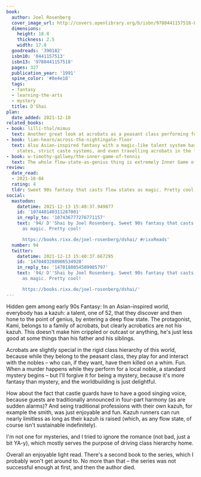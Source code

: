 ```yaml
---
book:
  author: Joel Rosenberg
  cover_image_url: http://covers.openlibrary.org/b/isbn/9780441157518-L.jpg
  dimensions:
    height: 18.0
    thickness: 2.5
    width: 17.8
  goodreads: '390182'
  isbn10: '0441157513'
  isbn13: '9780441157518'
  pages: 327
  publication_year: '1991'
  spine_color: '#8e4e18'
  tags:
  - fantasy
  - learning-the-arts
  - mystery
  title: D'Shai
plan:
  date_added: 2021-12-10
related_books:
- book: lilli-thal/mimus
  text: Another great look at acrobats as a peasant class performing for cruel nobility.
- book: lian-hearn/across-the-nightingale-floor
  text: Also Asian-inspired fantasy with a magic-like talent system based on flow
    states, strict caste systems, and even travelling acrobats in the focus.
- book: w-timothy-gallwey/the-inner-game-of-tennis
  text: The whole flow-state-as-genius thing is extremely Inner Game of Tennis.
review:
  date_read:
  - 2021-10-04
  rating: 4
  tldr: Sweet 90s fantasy that casts flow states as magic. Pretty cool!
social:
  mastodon:
    datetime: 2021-12-13 15:40:37.949877
    id: '107440140311287001'
    in_reply_to: '107436777276771157'
    text: '94/ D''Shai by Joel Rosenberg. Sweet 90s fantasy that casts flow states
      as magic. Pretty cool!

      https://books.rixx.de/joel-rosenberg/dshai/ #rixxReads'
  number: 94
  twitter:
    datetime: 2021-12-13 15:40:37.667295
    id: '1470403288906534920'
    in_reply_to: '1470188054509985797'
    text: '94/ D''Shai by Joel Rosenberg. Sweet 90s fantasy that casts flow states
      as magic. Pretty cool!

      https://books.rixx.de/joel-rosenberg/dshai/'
---
```


Hidden gem among early 90s Fantasy: In an Asian-inspired world, everybody has a kazuh: a talent, one of 52, that they
discover and then hone to the point of genius, by entering a deep flow state. The protagonist, Kami, belongs to a family
of acrobats, but clearly acrobatics are not his kazuh. This doesn't make him crippled or outcast or anything, he's just
less good at some things than his father and his siblings.

Acrobats are slightly special in the rigid class hierarchy of this world, because while they belong to the peasant
class, they play for and interact with the nobles – who can, if they want, have them killed on a whim. Fun. When a
murder happens while they perform for a local noble, a standard mystery begins – but I'll forgive it for being a
mystery, because it's more fantasy than mystery, and the worldbuilding is just delightful.

How about the fact that castle guards have to have a good singing voice, because guests are traditionally announced in
four-part harmony (as are sudden alarms)? And seing traditional professions with their own kazuh, for example the smith,
was just enjoyable and fun. Kazuh runners can run nearly limitless as long as their kazuh is raised (which, as any flow
state, of course isn't sustainable indefinitely).

I'm not one for mysteries, and I tried to ignore the romance (not bad, just a bit YA-y), which mostly serves the purpose
of driving class hierarchy home.

Overall an enjoyable light read. There's a second book to the series, which I probably won't get around to. No more than
that – the series was not successful enough at first, and then the author died.
